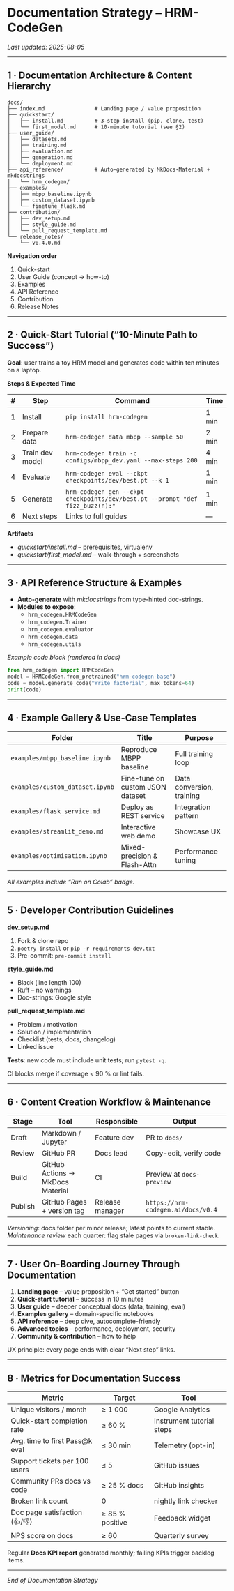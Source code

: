 # Documentation Strategy – HRM-CodeGen  
_Last updated: 2025-08-05_

---

## 1 · Documentation Architecture & Content Hierarchy  

```
docs/
├── index.md                # Landing page / value proposition
├── quickstart/
│   ├── install.md          # 3-step install (pip, clone, test)
│   └── first_model.md      # 10-minute tutorial (see §2)
├── user_guide/
│   ├── datasets.md
│   ├── training.md
│   ├── evaluation.md
│   ├── generation.md
│   └── deployment.md
├── api_reference/          # Auto-generated by MkDocs-Material + mkdocstrings
│   └── hrm_codegen/
├── examples/
│   ├── mbpp_baseline.ipynb
│   ├── custom_dataset.ipynb
│   └── finetune_flask.md
├── contribution/
│   ├── dev_setup.md
│   ├── style_guide.md
│   └── pull_request_template.md
└── release_notes/
    └── v0.4.0.md
```

**Navigation order**  
1. Quick-start  
2. User Guide (concept → how-to)  
3. Examples  
4. API Reference  
5. Contribution  
6. Release Notes  

---

## 2 · Quick-Start Tutorial (“10-Minute Path to Success”)  

**Goal**: user trains a toy HRM model and generates code within ten minutes on a laptop.

**Steps & Expected Time**

| # | Step | Command | Time |
|---|------|---------|------|
| 1 | Install | `pip install hrm-codegen` | 1 min |
| 2 | Prepare data | `hrm-codegen data mbpp --sample 50` | 2 min |
| 3 | Train dev model | `hrm-codegen train -c configs/mbpp_dev.yaml --max-steps 200` | 4 min |
| 4 | Evaluate | `hrm-codegen eval --ckpt checkpoints/dev/best.pt --k 1` | 1 min |
| 5 | Generate | `hrm-codegen gen --ckpt checkpoints/dev/best.pt --prompt "def fizz_buzz(n):"` | 1 min |
| 6 | Next steps | Links to full guides | — |

**Artifacts**  
* _quickstart/install.md_ – prerequisites, virtualenv  
* _quickstart/first_model.md_ – walk-through + screenshots  

---

## 3 · API Reference Structure & Examples  

* **Auto-generate** with *mkdocstrings* from type-hinted doc-strings.  
* **Modules to expose**:  
  - `hrm_codegen.HRMCodeGen`  
  - `hrm_codegen.Trainer`  
  - `hrm_codegen.evaluator`  
  - `hrm_codegen.data`  
  - `hrm_codegen.utils`  

*Example code block (rendered in docs)*  

```python
from hrm_codegen import HRMCodeGen
model = HRMCodeGen.from_pretrained("hrm-codegen-base")
code = model.generate_code("Write factorial", max_tokens=64)
print(code)
```

---

## 4 · Example Gallery & Use-Case Templates  

| Folder | Title | Purpose |
|--------|-------|---------|
| `examples/mbpp_baseline.ipynb` | Reproduce MBPP baseline | Full training loop |
| `examples/custom_dataset.ipynb` | Fine-tune on custom JSON dataset | Data conversion, training |
| `examples/flask_service.md` | Deploy as REST service | Integration pattern |
| `examples/streamlit_demo.md` | Interactive web demo | Showcase UX |
| `examples/optimisation.ipynb` | Mixed-precision & Flash-Attn | Performance tuning |

_All examples include “Run on Colab” badge._

---

## 5 · Developer Contribution Guidelines  

**dev_setup.md**  
1. Fork & clone repo  
2. `poetry install` or `pip -r requirements-dev.txt`  
3. Pre-commit: `pre-commit install`  

**style_guide.md**  
* Black (line length 100)  
* Ruff – no warnings  
* Doc-strings: Google style  

**pull_request_template.md**  
- Problem / motivation  
- Solution / implementation  
- Checklist (tests, docs, changelog)  
- Linked issue

**Tests**: new code must include unit tests; run `pytest -q`.  

CI blocks merge if coverage < 90 % or lint fails.

---

## 6 · Content Creation Workflow & Maintenance  

| Stage | Tool | Responsible | Output |
|-------|------|-------------|--------|
| Draft | Markdown / Jupyter | Feature dev | PR to `docs/` |
| Review | GitHub PR | Docs lead | Copy-edit, verify code |
| Build | GitHub Actions → MkDocs Material | CI | Preview at `docs-preview` |
| Publish | GitHub Pages + version tag | Release manager | `https://hrm-codegen.ai/docs/v0.4` |

*Versioning*: docs folder per minor release; latest points to current stable.  
*Maintenance review* each quarter: flag stale pages via `broken-link-check`.

---

## 7 · User On-Boarding Journey Through Documentation  

1. **Landing page** – value proposition + “Get started” button  
2. **Quick-start tutorial** – success in 10 minutes  
3. **User guide** – deeper conceptual docs (data, training, eval)  
4. **Examples gallery** – domain-specific notebooks  
5. **API reference** – deep dive, autocomplete-friendly  
6. **Advanced topics** – performance, deployment, security  
7. **Community & contribution** – how to help  

UX principle: every page ends with clear “Next step” links.

---

## 8 · Metrics for Documentation Success  

| Metric | Target | Tool |
|--------|--------|------|
| Unique visitors / month | ≥ 1 000 | Google Analytics |
| Quick-start completion rate | ≥ 60 % | Instrument tutorial steps |
| Avg. time to first Pass@k eval | ≤ 30 min | Telemetry (opt-in) |
| Support tickets per 100 users | ≤ 5 | GitHub issues |
| Community PRs docs vs code | ≥ 25 % docs | GitHub insights |
| Broken link count | 0 | nightly link checker |
| Doc page satisfaction (👍/👎) | ≥ 85 % positive | Feedback widget |
| NPS score on docs | ≥ 60 | Quarterly survey |

Regular **Docs KPI report** generated monthly; failing KPIs trigger backlog items.

---

_End of Documentation Strategy_  
